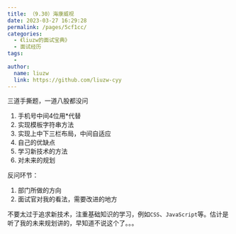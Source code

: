 ```yaml
---
title: （9.30）海康威视
date: 2023-03-27 16:29:28
permalink: /pages/5cf1cc/
categories:
  - 《liuzw的面试宝典》
  - 面试经历
tags:
  -
author:
  name: liuzw
  link: https://github.com/liuzw-cyy
---
```

三道手撕题，一道八股都没问

1. 手机号中间4位用*代替
2. 实现模板字符串方法
3. 实现上中下三栏布局，中间自适应
4. 自己的优缺点
5. 学习新技术的方法
6. 对未来的规划

反问环节：

1. 部门所做的方向
2. 面试官对我的看法，需要改进的地方

不要太过于追求新技术，注重基础知识的学习，例如`CSS`、`JavaScript`等。估计是听了我的未来规划讲的，早知道不说这个了。。。